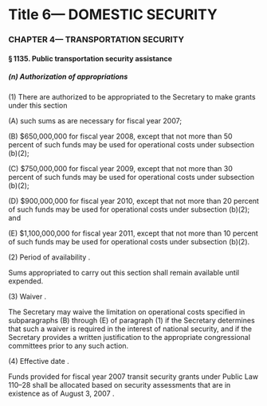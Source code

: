 
# Title 6— DOMESTIC SECURITY
### CHAPTER 4— TRANSPORTATION SECURITY
#### § 1135. Public transportation security assistance
##### (n) Authorization of appropriations

(1) There are authorized to be appropriated to the Secretary to make grants under this section

(A) such sums as are necessary for fiscal year 2007;

(B) $650,000,000 for fiscal year 2008, except that not more than 50 percent of such funds may be used for operational costs under subsection (b)(2);

(C) $750,000,000 for fiscal year 2009, except that not more than 30 percent of such funds may be used for operational costs under subsection (b)(2);

(D) $900,000,000 for fiscal year 2010, except that not more than 20 percent of such funds may be used for operational costs under subsection (b)(2); and

(E) $1,100,000,000 for fiscal year 2011, except that not more than 10 percent of such funds may be used for operational costs under subsection (b)(2).

(2) Period of availability .

Sums appropriated to carry out this section shall remain available until expended.

(3) Waiver .

The Secretary may waive the limitation on operational costs specified in subparagraphs (B) through (E) of paragraph (1) if the Secretary determines that such a waiver is required in the interest of national security, and if the Secretary provides a written justification to the appropriate congressional committees prior to any such action.

(4) Effective date .

Funds provided for fiscal year 2007 transit security grants under Public Law 110–28 shall be allocated based on security assessments that are in existence as of August 3, 2007 .
